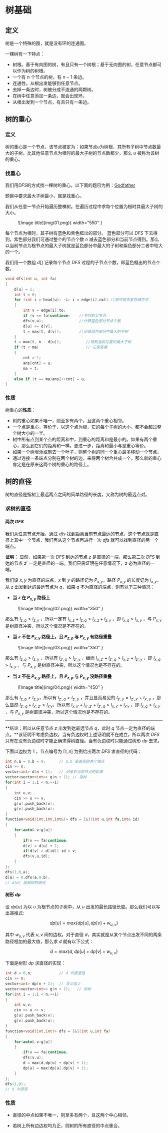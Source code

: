 # 树基础

## **定义**

树是一个特殊的图，就是没有环的连通图。

一棵树有一下特点：

- 树根。基于有向图的树，有且只有一个树根；基于无向图的树，任意节点都可以作为树的树根。
- 一个有 $n$ 个节点的树，有 $n-1$ 条边。
- 连通性。从根出发能够到任意节点。
- 去掉一条边时，树被分成不连通的两颗树。
- 在树中任意添加一条边，就会出现环。
- 从根出发到一个节点，有且只有一条边。

## **树的重心**

### **定义**

树的重心是一个节点，该节点被定为：如果节点$u$为树根，其所有子树中节点数最大的子树，比其他任意节点为根时的最大子树的节点数都少，那么 $u$ 被称为该树的重心。



### **找重心**

我们用$DFS$的方式找一棵树的重心，以下面的题目为例：[Godfather](http://poj.org/problem?id=3107)

题目中要求最大子树最小，就是找重心。

我们从任意一节点开始遍历整棵树。在遍历过程中求每个位置为根时其最大子树的大小。

<figure markdown="span">
  ![Image title](img/01.png){ width="550" }
</figure>

<!-- <div align="center"><img src="img/01.png"width="750"></div> -->

每个节点为根时，其子树有蓝色和紫色框出的部分。
蓝色部分可以 $DFS$ 下去得到，紫色部分我们可通过整个的节点个数 $n$ 减去蓝色部分和当前节点得到。那么以当前节点为根节点的最大子树就是蓝色部分中最大的子树和紫色部分二者中较大的一个。

我们用一个数组 $d[]$ 记录每个节点 $DFS$ 过程的子节点个数，即蓝色框出的节点个数。

```cpp
void dfs(int u, int fa)
{
	d[u] = 1;
	int t = 0;
	for (int i = head[u]; ~i; i = edge[i].nxt) //链式前向星存储方式
	{
		int v = edge[i].to;
		if (v == fa)continue;    //不回到父节点
		dfs(v,u);                //计算蓝色部分节点个数
		d[u] += d[v];   
		t = max(t, d[v]);        //记录蓝色部分中最大的子树
	}
	t = max(t, n - d[u]);           //得到当前位置的最大子树
	if (t < ma)                     // 记录答案
	{
		cnt = 1;
		ans[cnt] = u;
		ma = t;
	}
	else if (t == ma)ans[++cnt] = u;
}
```

### **性质**

树重心的**性质**：

- 树的重心如果不唯一，则至多有两个，且这两个重心相邻。
- 一个点是重心，等价于，以这个点为根，它的每个子树的大小，都不会超过整个树大小的一半。
- 树中所有点到某个点的距离和中，到重心的距离和是最小的。如果有两个重心，那么到它们的距离和一样。更进一步，距离和最小与是重心等价。
- 如果一个树增添或删去一个叶子，则整个树的同一个重心最多移动一个节点。
- 通过连接一条端点分别在两个树的边，来将两个树合并成一个，那么新的重心肯定是在原来这两个树的重心的路径上。

## **树的直径**

树的直径是指树上最远两点之间的简单路径的长度，又称为树的最远点对。

### **求树的直径**

#### **两次 $DFS$**

我们从任意节点开始，通过 $dfs$ 找到距离当前节点最远的节点，这个节点就是直径上其中一个节点，我们再从这个节点再进行一次 $dfs$ 就可以找到直径的另一个端点。

**证明：** 显然，如果第一次 $DFS$ 到达的节点 $z$ 是直径的一端，那么第二次 $DFS$ 到达的节点 $z'$ 一定是直径的一端。我们只需证明在任意情况下，$z$ 必为直径的一端。

我们设 $x,y$ 为直径的端点，$x$ 到 $y$ 的路径记为 $P_{x,y}$，路径 $P_{x,y}$ 的长度记为 $l_{x,y}$，从 $z$ 出发到达的最远节点为 $q$，如果 $q$ 不为直径的端点，则有以下三种情况：

- **当 $z$ 在 $P_{x,y}$ 路径上**

<figure markdown="span">
  ![Image title](img/02.png){ width="350" }
</figure>

那么有 $l_{z,q} > l_{z,y}$ ，所以一定有 $l_{x,z} + l_{z,q} > l_{x,z} + l_{z,y}$ ，即 $l_{x,q} > l_{x,y}$ ，与 $P_{x,y}$ 是树直径冲突，所以这个情况是不存在的。


- **当 $z$ 不在 $P_{x,y}$ 路径上，且 $P_{z,p}$ 与 $P_{x,y}$ 有路径重叠**

<figure markdown="span">
  ![Image title](img/03.png){ width="350" }
</figure>

那么有 $l_{z,q} > l_{z,y}$ ，所以有 $l_{z',q} > l_{z',y}$ ，继而 $l_{x,z'} + l_{z',q} > l_{x,z'} + l_{z',y}$ ，即 $l_{x,q} > l_{x,y}$ ，与 $P_{x,y}$ 是树直径冲突，所以这个情况也是不存在的。

- **当 $z$ 不在 $P_{x,y}$ 路径上，且 $P_{z,p}$ 与 $P_{x,y}$ 没路径重叠**

<figure markdown="span">
  ![Image title](img/04.png){ width="450" }
</figure>

那么有 $l_{z,q} > l_{z,y}$，所以有 $l_{z',q} > l_{z',y}$ ，并且显而易见的 $l_{z',y} = l_{z',x'} + l_{x',y}$ ，那么显然 $l_{z',q} + l_{x',z'} > l_{x'y}$，所以有 $l_{x,x'} + l_{x',z'} + l_{z',q} > l_{x,x'} + l_{x'y}$ ，即 $l_{x,q} > l_{x,y}$ ，与 $P_{x,y}$ 是树直径冲突，所以这个情况也是不存在的。

--------------

**结论：所以从任意节点 $z$ 出发到达最远节点 $q$，此时 $q$ 节点一定为直径的端点。**该证明不考虑负边权，当有负边权时上述证明就不在成立，所以两次 $DFS$ 只有在没有负边权时才能正确求得树直径。当有负边权时只能通过树形 $dp$ 去求。

下面以边权为 $1$ ，节点编号为 $[1,n]$ 为例给出两次 $DFS$ 求直径的代码：

```cpp
int n,a = 0,b = 0; 		// a,b 是直径的两个端点 
cin >> n;
vector<int> d(n + 1);	// 记录到当前节点的距离
vector<vector<int>> g(n + 1); // 存树
for(int i = 1;i < n;++i)
{
	int u,v;
	cin >> u >> v;
	g[u].push_back(v);
	g[v].push_back(u);
}
function<void(int,int,int&)> dfs = [&](int u,int fa,int& id)
{
	for(auto& v:g[u])
	{
		if(v == fa)continue;
		d[v] = d[u] + 1;
		if(d[v] > d[id]) id = v;
		dfs(v,u,id);
	}
};
dfs(1,0,a);
d[a] = 0,dfs(a,0,b);
// d[b] 就是树的直径
```

#### **树形 $dp$**

设 $dp[u]$ 为以 $u$ 为根节点的子树中，从 $u$ 出发的最长路径长度。那么我们可以写出递推式:

$$
dp[u] = max\{dp[u],dp[v] + w_{u,v}\}
$$

其中 $w_{u,v}$ 代表 $u,v$ 间的边权。对于直径 $d$，其实就是从某个节点出发不同的两条路径相加的最大值，那么求 $d$ 就有以下公式：

$$
d = max\{d,dp[u] + dp[v] + w_{u,v} \}
$$

下面是树形 $dp$ 求直径的实现：

```cpp
int d = 0,n;			// d 代表直径
cin >> n;
vector<int> dp(n + 1);	// 含义如上
vector<vector<int>> g(n + 1);	// 存树
for(int i = 1;i < n;++i)
{
	int u,v;
	cin >> u >> v;
	g[u].push_back(v);
	g[v].push_back(u);
}
function<void(int,int)> dfs = [&](int u,int fa)
{
	for(auto& v:g[u])
	{
		if(v == fa)continue;
		dfs(v,u);
		d = max(d,dp[u] + dp[v] + 1);
		dp[u] = max(dp[u],dp[v] + 1);
	}
};
dfs(1,0);
// d 为直径
```

### **性质**

- 直径的中点如果不唯一，则至多有两个，且这两个中心相邻。
  
- 若树上所有边边权均为正，则树的所有直径的中点重合。
